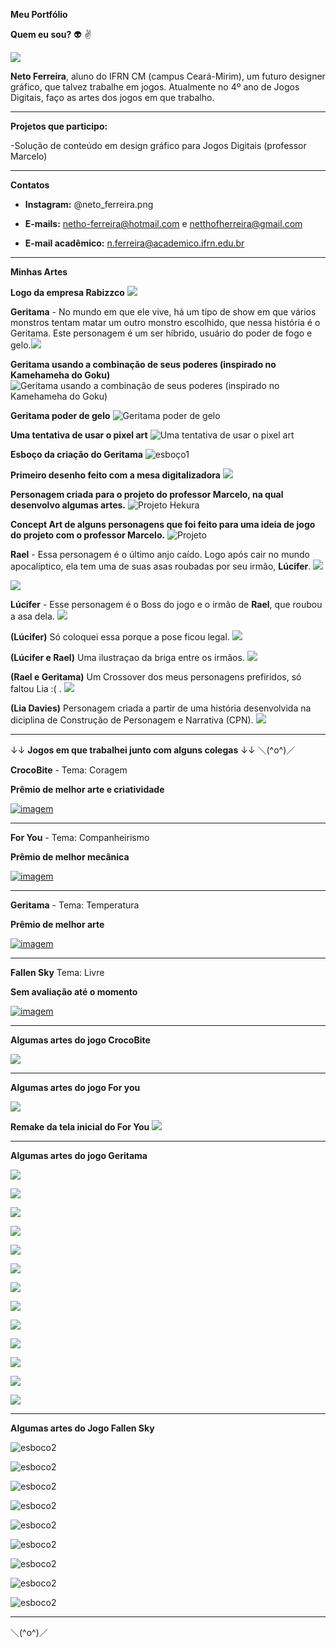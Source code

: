 **Meu Portfólio**

**Quem eu sou?** :alien: :v:

![](eu.png) 

**Neto Ferreira**, aluno do IFRN CM (campus Ceará-Mirim), um futuro designer gráfico, que talvez trabalhe em jogos. Atualmente no 4º ano de Jogos Digitais, faço as artes dos jogos em que trabalho. 

----------------------------------------------------------------------------------------------------------------------------------------

**Projetos que participo:**

-Solução de conteúdo em design gráfico para Jogos Digitais (professor Marcelo)

----------------------------------------------------------------------------------------------------------------------------------------

**Contatos**

- **Instagram:** @neto_ferreira.png

- **E-mails:** netho-ferreira@hotmail.com e netthofherreira@gmail.com

- **E-mail acadêmico:** n.ferreira@academico.ifrn.edu.br

----------------------------------------------------------------------------------------------------------------------------------------

**Minhas Artes**

**Logo da empresa Rabizzco**
![](caneca.png)

**Geritama** - No mundo em que ele vive, há um tipo de show em que vários monstros tentam matar um outro monstro escolhido, que nessa história é o Geritama. Este personagem é um ser híbrido, usuário do poder de fogo e gelo.![](geri_costas.jpg)

**Geritama usando a combinação de seus poderes (inspirado no Kamehameha do Goku)**
![Geritama usando a combinação de seus poderes (inspirado no Kamehameha do Goku)](geritama_kamehameha.jpeg)

**Geritama poder de gelo**
![Geritama poder de gelo](geritama_poder.jpeg)

**Uma tentativa de usar o pixel art**
![Uma tentativa de usar o pixel art](geritama_pixel.jpeg)

**Esboço da criação do Geritama**
![esboço1](geritama_tela.jpeg)

**Primeiro desenho feito com a mesa digitalizadora**
![](rascunho.png)

**Personagem criada para o projeto do professor Marcelo, na qual desenvolvo algumas artes.** 
![Projeto Hekura](hekura_projeto.jpg)

**Concept Art de alguns personagens que foi feito para uma ideia de jogo do projeto com o professor Marcelo.** 
![Projeto](espanha.jpg)


**Rael** - Essa personagem é o último anjo caído. Logo após cair no mundo apocalíptico, ela tem uma de suas asas roubadas por seu irmão, **Lúcifer**.
![](anjo.jpeg)

![](m.jpg)

**Lúcifer** - Esse personagem é o Boss do jogo e o irmão de **Rael**, que roubou a asa dela.
![](lu.jpg)

**(Lúcifer)** Só coloquei essa porque a pose ficou legal.
![](j.jpg)

**(Lúcifer e Rael)** Uma ilustraçao da briga entre os irmãos.
![](lu_Rael.jpeg)

**(Rael e Geritama)** Um Crossover dos meus personagens prefiridos, só faltou Lia :( .
![](geri_rael.jpeg)

**(Lia Davies)** Personagem criada a partir de uma história desenvolvida na diciplina de Construção de Personagem e Narrativa (CPN).
![](Lia_tec.jpeg)

----------------------------------------------------------------------------------------------------------------------------------------

↓↓ **Jogos em que trabalhei junto com alguns colegas** ↓↓ ＼(^o^)／



**CrocoBite** - Tema: Coragem

**Prêmio de melhor arte e criatividade**

<a href="https://danilo25.github.io/CrocoBite/" target="_blank"> ![imagem](croco.jpg) </a>

----------------------------------------------------------------------------------------------------------------------------------------

**For You** - Tema: Companheirismo

**Prêmio de melhor mecânica**

<a href="https://raixasantos.github.io/ForU/" target="_blank"> ![imagem](inicial.png) </a>


----------------------------------------------------------------------------------------------------------------------------------------

**Geritama** - Tema: Temperatura

**Prêmio de melhor arte**

<a href="https://tawanferreira10.github.io/geritama/" target="_blank"> ![imagem](tela_inicial_geritama.gif) </a>

----------------------------------------------------------------------------------------------------------------------------------------

**Fallen Sky** Tema: Livre

**Sem avaliação até o momento**

<a href="https://hadssajordana7.github.io/fallensky/" target="_blank"> ![imagem](olhos_piscando.gif	) </a>

----------------------------------------------------------------------------------------------------------------------------------------

**Algumas artes do jogo CrocoBite**

![](boca_aberta.png)

----------------------------------------------------------------------------------------------------------------------------------------

**Algumas artes do jogo For you**

![](help.png)

**Remake da tela inicial do For You**
![](ff.jpg)

----------------------------------------------------------------------------------------------------------------------------------------

**Algumas artes do jogo Geritama**

![](pergunta.png)

![](respota.png)

![](opora.png)

![](run_geri.gif)

![](p.jpg)

![](pulo_geri.gif)

![](fogo.gif)

![](gelo.gif)

![](estranho.png)

![](lobo_run.gif)

![](000.png)

![](mon_1.gif)

![](mons_2.gif)

----------------------------------------------------------------------------------------------------------------------------------------

**Algumas artes do Jogo Fallen Sky**

![esboco2](anjo_correndo.gif)

![esboco2](idle.gif)

![esboco2](pulo.gif)

![esboco2](ataque_rael_1.gif)

![esboco2](n.gif)

![esboco2](especial.gif)

![esboco2](run_lu.gif)

![esboco2](ataque_lu_1.gif)

![esboco2](ataque_lu_2.gif)

---------------------------------------------------------------------------------------------------------------------------------------

＼(^o^)／
